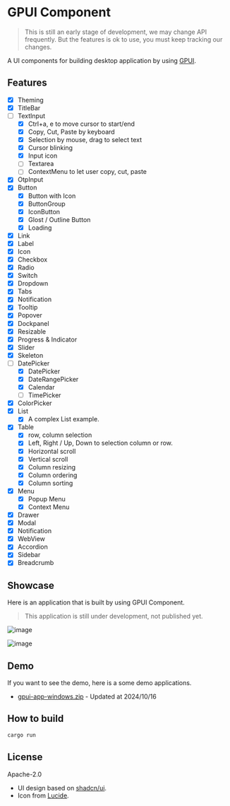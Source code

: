 # GPUI Component

> This is still an early stage of development, we may change API frequently.
> But the features is ok to use, you must keep tracking our changes.

A UI components for building desktop application by using [GPUI](https://gpui.rs).

## Features

- [x] Theming
- [x] TitleBar
- [ ] TextInput
  - [x] Ctrl+a, e to move cursor to start/end
  - [x] Copy, Cut, Paste by keyboard
  - [x] Selection by mouse, drag to select text
  - [x] Cursor blinking
  - [x] Input icon
  - [ ] Textarea
  - [ ] ContextMenu to let user copy, cut, paste
- [x] OtpInput
- [x] Button
  - [x] Button with Icon
  - [x] ButtonGroup
  - [x] IconButton
  - [x] Glost / Outline Button
  - [x] Loading
- [x] Link
- [x] Label
- [x] Icon
- [x] Checkbox
- [x] Radio
- [x] Switch
- [x] Dropdown
- [x] Tabs
- [x] Notification
- [x] Tooltip
- [x] Popover
- [x] Dockpanel
- [x] Resizable
- [x] Progress & Indicator
- [x] Slider
- [x] Skeleton
- [ ] DatePicker
  - [x] DatePicker
  - [x] DateRangePicker
  - [x] Calendar
  - [ ] TimePicker
- [x] ColorPicker
- [x] List
  - [x] A complex List example.
- [x] Table
  - [x] row, column selection
  - [x] Left, Right / Up, Down to selection column or row.
  - [x] Horizontal scroll
  - [x] Vertical scroll
  - [x] Column resizing
  - [x] Column ordering
  - [x] Column sorting
- [x] Menu
  - [x] Popup Menu
  - [x] Context Menu
- [x] Drawer
- [x] Modal
- [x] Notification
- [x] WebView
- [x] Accordion
- [x] Sidebar
- [x] Breadcrumb

## Showcase

Here is an application that is built by using GPUI Component.

> This application is still under development, not published yet.

![image](https://github.com/user-attachments/assets/559a648d-19df-4b5a-b563-b78cc79c8894)

![image](https://github.com/user-attachments/assets/5e06ad5d-7ea0-43db-8d13-86a240da4c8d)

## Demo

If you want to see the demo, here is a some demo applications.

- [gpui-app-windows.zip](https://github.com/user-attachments/files/17396296/gpui-app-windows.zip) - Updated at 2024/10/16

## How to build

```bash
cargo run
```

## License

Apache-2.0

- UI design based on [shadcn/ui](https://ui.shadcn.com).
- Icon from [Lucide](https://lucide.dev).
